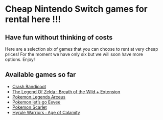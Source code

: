 # Cheap Nintendo Switch games for rental here !!!

## Have fun without thinking of costs 
Here are a selection six of games that you can choose to rent at very cheap prices!
For the moment we have only six but we will soon have more options.
Enjoy!
## Available games so far
 * [Crash Bandicoot](Crash_Bandicoot.md)
 * [The Legend Of Zelda : Breath of the Wild + Extension](Zelda.md)
 * [Pokemon Legends Arceus](PokemonArceus.md)
 * [Pokemon let’s go Eevee](PokemonEevee.md)
 * [Pokemon Scarlet](PokemonScarlet.md)
 * [Hyrule Warriors : Age of Calamity](HyruleWarriors.md)
